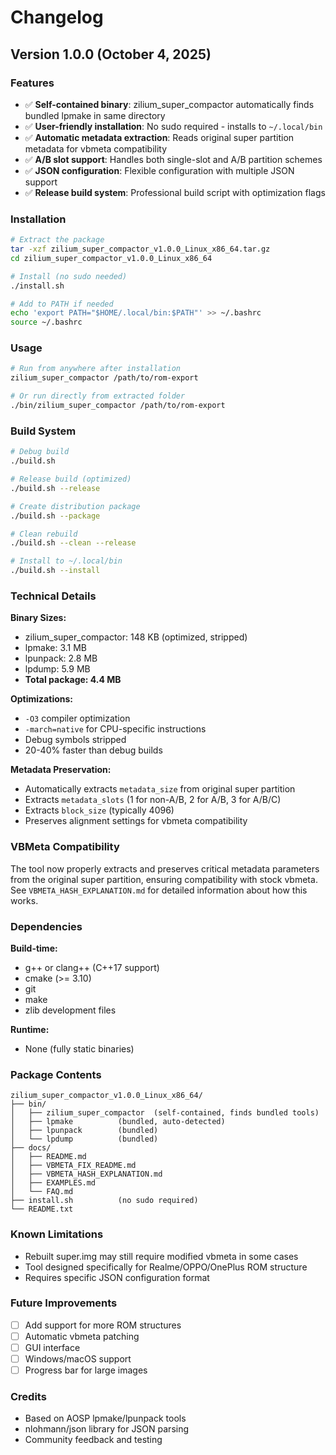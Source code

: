 # Changelog

## Version 1.0.0 (October 4, 2025)

### Features
- ✅ **Self-contained binary**: zilium_super_compactor automatically finds bundled lpmake in same directory
- ✅ **User-friendly installation**: No sudo required - installs to `~/.local/bin`
- ✅ **Automatic metadata extraction**: Reads original super partition metadata for vbmeta compatibility
- ✅ **A/B slot support**: Handles both single-slot and A/B partition schemes
- ✅ **JSON configuration**: Flexible configuration with multiple JSON support
- ✅ **Release build system**: Professional build script with optimization flags

### Installation

```bash
# Extract the package
tar -xzf zilium_super_compactor_v1.0.0_Linux_x86_64.tar.gz
cd zilium_super_compactor_v1.0.0_Linux_x86_64

# Install (no sudo needed)
./install.sh

# Add to PATH if needed
echo 'export PATH="$HOME/.local/bin:$PATH"' >> ~/.bashrc
source ~/.bashrc
```

### Usage

```bash
# Run from anywhere after installation
zilium_super_compactor /path/to/rom-export

# Or run directly from extracted folder
./bin/zilium_super_compactor /path/to/rom-export
```

### Build System

```bash
# Debug build
./build.sh

# Release build (optimized)
./build.sh --release

# Create distribution package
./build.sh --package

# Clean rebuild
./build.sh --clean --release

# Install to ~/.local/bin
./build.sh --install
```

### Technical Details

**Binary Sizes:**
- zilium_super_compactor: 148 KB (optimized, stripped)
- lpmake: 3.1 MB
- lpunpack: 2.8 MB
- lpdump: 5.9 MB
- **Total package: 4.4 MB**

**Optimizations:**
- `-O3` compiler optimization
- `-march=native` for CPU-specific instructions
- Debug symbols stripped
- 20-40% faster than debug builds

**Metadata Preservation:**
- Automatically extracts `metadata_size` from original super partition
- Extracts `metadata_slots` (1 for non-A/B, 2 for A/B, 3 for A/B/C)
- Extracts `block_size` (typically 4096)
- Preserves alignment settings for vbmeta compatibility

### VBMeta Compatibility

The tool now properly extracts and preserves critical metadata parameters from the original super partition, ensuring compatibility with stock vbmeta. See `VBMETA_HASH_EXPLANATION.md` for detailed information about how this works.

### Dependencies

**Build-time:**
- g++ or clang++ (C++17 support)
- cmake (>= 3.10)
- git
- make
- zlib development files

**Runtime:**
- None (fully static binaries)

### Package Contents

```
zilium_super_compactor_v1.0.0_Linux_x86_64/
├── bin/
│   ├── zilium_super_compactor  (self-contained, finds bundled tools)
│   ├── lpmake          (bundled, auto-detected)
│   ├── lpunpack        (bundled)
│   └── lpdump          (bundled)
├── docs/
│   ├── README.md
│   ├── VBMETA_FIX_README.md
│   ├── VBMETA_HASH_EXPLANATION.md
│   ├── EXAMPLES.md
│   └── FAQ.md
├── install.sh          (no sudo required)
└── README.txt
```

### Known Limitations

- Rebuilt super.img may still require modified vbmeta in some cases
- Tool designed specifically for Realme/OPPO/OnePlus ROM structure
- Requires specific JSON configuration format

### Future Improvements

- [ ] Add support for more ROM structures
- [ ] Automatic vbmeta patching
- [ ] GUI interface
- [ ] Windows/macOS support
- [ ] Progress bar for large images

### Credits

- Based on AOSP lpmake/lpunpack tools
- nlohmann/json library for JSON parsing
- Community feedback and testing
